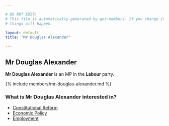 ```yaml
---

# DO NOT EDIT!
# This file is automatically generated by get-members. If you change it, bad
# things will happen.

layout: default
title: "Mr Douglas Alexander"

---
```


## Mr Douglas Alexander

**Mr Douglas Alexander** is an MP in the **Labour** party.

{% include members/mr-douglas-alexander.md %}

### What is Mr Douglas Alexander interested in?


* [Constitutional Reform](/interests/constitutional-reform.html)
* [Economic Policy](/interests/economic-policy.html)
* [Employment](/interests/employment.html)
